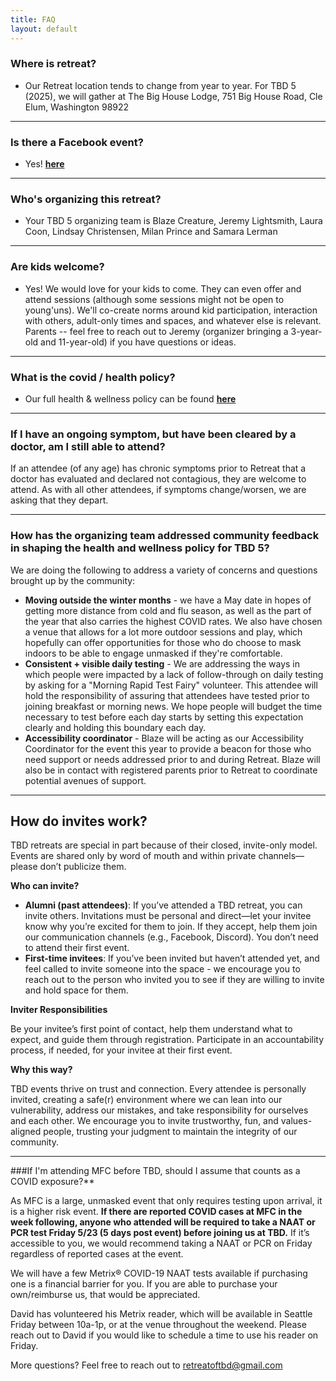 ```yaml
---
title: FAQ
layout: default
---
```


### Where is retreat?

- Our Retreat location tends to change from year to year. For TBD 5 (2025), we will gather at The Big House Lodge, 751 Big House Road, Cle Elum, Washington 98922

----

### Is there a Facebook event?

- Yes! **[here](https://www.facebook.com/events/549676544445618)<br/>**


----

### Who's organizing this retreat?

- Your TBD 5 organizing team is Blaze Creature, Jeremy Lightsmith, Laura Coon, Lindsay Christensen, Milan Prince and Samara Lerman

----

### Are kids welcome?

- Yes! We would love for your kids to come. They can even offer and attend sessions (although some sessions might not be open to young'uns). We'll co-create norms around kid participation, interaction with others, adult-only times and spaces, and whatever else is relevant. Parents -- feel free to reach out to Jeremy (organizer bringing a 3-year-old and 11-year-old) if you have questions or ideas.

----

### What is the covid / health policy?

- Our full health & wellness policy can be found **[here](https://tbd.retreatof.com/health-policy.html)<br/>**

----

### If I have an ongoing symptom, but have been cleared by a doctor, am I still able to attend?

If an attendee (of any age) has chronic symptoms prior to Retreat that a doctor has evaluated and declared not contagious, they are welcome to attend. As with all other attendees, if symptoms change/worsen, we are asking that they depart. 

----

### How has the organizing team addressed community feedback in shaping the health and wellness policy for TBD 5?


We are doing the following to address a variety of concerns and questions brought up by the community:
- **Moving outside the winter months** - we have a May date in hopes of getting more distance from cold and flu season, as well as the part of the year that also carries the highest COVID rates. We also have chosen a venue that allows for a lot more outdoor sessions and play, which hopefully can offer opportunities for those who do choose to mask indoors to be able to engage unmasked if they're comfortable. 
- **Consistent + visible daily testing** - We are addressing the ways in which people were impacted by a lack of follow-through on daily testing by asking for a "Morning Rapid Test Fairy" volunteer. This attendee will hold the responsibility of assuring that attendees have tested prior to joining breakfast or morning news. We hope people will budget the time necessary to test before each day starts by setting this expectation clearly and holding this boundary each day. 
- **Accessibility coordinator** - Blaze will be acting as our Accessibility Coordinator for the event this year to provide a beacon for those who need support or needs addressed prior to and during Retreat. Blaze will also be in contact with registered parents prior to Retreat to coordinate potential avenues of support.

----

## How do invites work?

TBD retreats are special in part because of their closed, invite-only model. Events are shared only by word of mouth and within private channels—please don’t publicize them.

**Who can invite?**

- **Alumni (past attendees)**: If you’ve attended a TBD retreat, you can invite others. Invitations must be personal and direct—let your invitee know why you’re excited for them to join. If they accept, help them join our communication channels (e.g., Facebook, Discord). You don’t need to attend their first event.
- **First-time invitees**: If you’ve been invited but haven’t attended yet, and feel called to invite someone into the space - we encourage you to reach out to the person who invited you to see if they are willing to invite and hold space for them.

**Inviter Responsibilities**

Be your invitee’s first point of contact, help them understand what to expect, and guide them through registration.
Participate in an accountability process, if needed, for your invitee at their first event.

**Why this way?**

TBD events thrive on trust and connection. Every attendee is personally invited, creating a safe(r) environment where we can lean into our vulnerability, address our mistakes, and take responsibility for ourselves and each other. We encourage you to invite trustworthy, fun, and values-aligned people, trusting your judgment to maintain the integrity of our community.


----
###If I'm attending MFC before TBD, should I assume that counts as a COVID exposure?**

As MFC is a large, unmasked event that only requires testing upon arrival, it is a higher risk event. **If there are reported COVID cases at MFC in the week following, anyone who attended will be required to take a NAAT or PCR test Friday 5/23 (5 days post event) before joining us at TBD.** If it’s accessible to you, we would recommend taking a NAAT or PCR on Friday regardless of reported cases at the event. 

We will have a few Metrix® COVID-19 NAAT tests available if purchasing one is a financial barrier for you. If you are able to purchase your own/reimburse us, that would be appreciated. 

David has volunteered his Metrix reader, which will be available in Seattle Friday between 10a-1p, or at the venue throughout the weekend. Please reach out to David if you would like to schedule a time to use his reader on Friday.



More questions? Feel free to reach out to retreatoftbd@gmail.com
